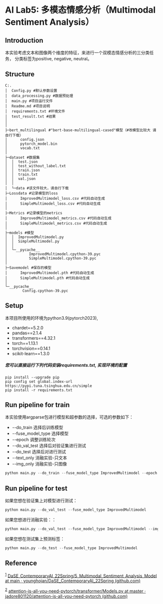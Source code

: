# AI Lab5: 多模态情感分析（Multimodal Sentiment Analysis）

## Introduction
本实验考虑文本和图像两个维度的特征，来进行一个双模态情感分析的三分类任务， 分类标签为positive, negative, neutral。

## Structure

```
C:.
│  Config.py #默认参数设置
│  data_processing.py #数据预处理
│  main.py #项目运行文件
│  Readme.md #项目说明
│  requirements.txt #环境文件
│  test_result.txt #结果
│
│
├─bert_multilingual #"bert-base-multilingual-cased"模型（#改模型比较大 请自行下载）
│      config.json
│      pytorch_model.bin
│      vocab.txt
│
├─dataset #数据集
│  │  test.json
│  │  test_without_label.txt
│  │  train.json
│  │  train.txt
│  │  val.json
│  │
│  └─data #该文件较大，请自行下载
├─Lossdata #记录模型的loss
│      ImprovedMultimodel_loss.csv #代码自动生成
│      SimpleMultimodel_loss.csv #代码自动生成
│
├─Metrics #记录模型的metrics
│      ImprovedMultimodel_metrics.csv #代码自动生成
│      SimpleMultimodel_metrics.csv #代码自动生成
│
├─models #模型
│  │  ImprovedMultimodel.py
│  │  SimpleMultimodel.py
│  │
│  └─__pycache__
│          ImprovedMultimodel.cpython-39.pyc
│          SimpleMultimodel.cpython-39.pyc
│
├─Savemodel #保存的模型
│      ImprovedMultimodel.pth #代码自动生成
│      SimpleMultimodel.pth #代码自动生成
│
└─__pycache__
        Config.cpython-39.pyc

```

## Setup
本项目所使用的环境为python3.9(pytorch2023),

- chardet==5.2.0
- pandas==2.1.4
- transformers==4.32.1
- torch==1.13.1
- torchvision==0.14.1
- scikit-learn==1.3.0


##### 您可以直接运行下列代码安装requirements.txt, 实现环境的配置


```
pip install --upgrade pip 
pip config set global.index-url https://pypi.tuna.tsinghua.edu.cn/simple
pip install -r requirements.txt
```
## Run pipeline for train
本实验使用argparse包进行模型和超参数的选择，可选的参数如下：

- --do_train 选择后训练模型
- --fuse_model_type 选择模型
- --epoch 调整训练轮次
- --do_val_test 选择后对验证集进行测试
- --do_test 选择后对进行测试
- --text_only 消融实验-只文本
- --img_only 消融实验-只图像

```python
python main.py --do_train --fuse_model_type ImprovedMultimodel --epoch 5
```

## Run pipeline for test
如果您想在验证集上对模型进行测试：

```python
python main.py --do_val_test --fuse_model_type ImprovedMultimodel
```

如果您想进行消融实验：：

```python
python main.py --do_val_test --fuse_model_type ImprovedMultimodel --img_only(or --text_only)
```

如果您想在测试集上预测标签：

```python
python main.py --do_test --fuse_model_type ImprovedMultimodel
```
## Reference
<sup><a href="#ref1">1</a></sup>  <span name = "ref4">[DaSE_ContemporaryAI_22Spring/5_Multimodal_Sentiment_Analysis_Model at main · younghojan/DaSE_ContemporaryAI_22Spring (github.com)](https://github.com/younghojan/DaSE_ContemporaryAI_22Spring/tree/main/5_Multimodal_Sentiment_Analysis_Model)</span> 

<sup><a href="#ref1">2</a></sup>  <span name = "ref4">[attention-is-all-you-need-pytorch/transformer/Models.py at master · jadore801120/attention-is-all-you-need-pytorch (github.com)](https://github.com/jadore801120/attention-is-all-you-need-pytorch/blob/master/transformer/Models.py)</span>